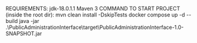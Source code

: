 REQUIREMENTS:
	jdk-18.0.1.1
	Maven 3
COMMAND TO START PROJECT (inside the root dir):
	mvn clean install -DskipTests
	docker compose up -d --build
	java -jar .\PublicAdministrationInterface\target\PublicAdministrationInterface-1.0-SNAPSHOT.jar
